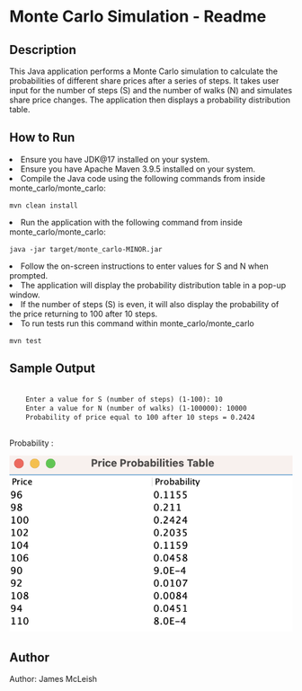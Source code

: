 <html>
</head>
    <h1>Monte Carlo Simulation - Readme</h1>
    <h2>Description</h2>
    <p>This Java application performs a Monte Carlo simulation to calculate the probabilities of different share prices after a series of steps. It takes user input for the number of steps (S) and the number of walks (N) and simulates share price changes. The application then displays a probability distribution table.</p>
    <h2>How to Run</h2>
        <li>Ensure you have JDK@17 installed on your system.</li>
        <li>Ensure you have Apache Maven 3.9.5 installed on your system. </li>
        <li>Compile the Java code using the following commands from inside monte_carlo/monte_carlo:</li>
        <pre><code>mvn clean install</code></pre>
        <li>Run the application with the following command from inside monte_carlo/monte_carlo:</li>
        <pre><code>java -jar target/monte_carlo-MINOR.jar</code></pre>
        <li>Follow the on-screen instructions to enter values for S and N when prompted.</li>
        <li>The application will display the probability distribution table in a pop-up window.</li>
        <li>If the number of steps (S) is even, it will also display the probability of the price returning to 100 after 10 steps.</li>
        <li>To run tests run this command within monte_carlo/monte_carlo</li>
        <pre><code>mvn test</code></pre>
    <h2>Sample Output</h2>
    <pre><code>
    Enter a value for S (number of steps) (1-100): 10
    Enter a value for N (number of walks) (1-100000): 10000
    Probability of price equal to 100 after 10 steps = 0.2424
    </code></pre>
    <p>Probability :</p>
    <img src="price_probabilities_table.png">
    <h2>Author</h2>
    <p>Author: James McLeish</p>
</html>
